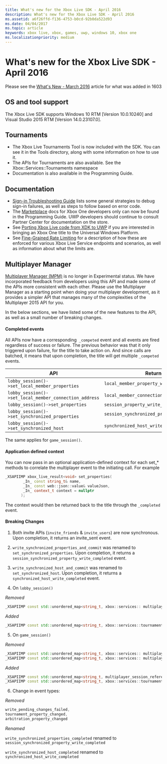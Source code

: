 ```yaml
---
title: What's new for the Xbox Live SDK - April 2016
description: What's new for the Xbox Live SDK - April 2016
ms.assetid: a6f26ffd-f136-4753-b0cd-92b0da522d93
ms.date: 04/04/2017
ms.topic: article
keywords: xbox live, xbox, games, uwp, windows 10, xbox one
ms.localizationpriority: medium
---
```

# What's new for the Xbox Live SDK - April 2016

Please see the [What's New - March 2016](1603-whats-new.md) article for what was added in 1603

## OS and tool support
The Xbox Live SDK supports Windows 10 RTM [Version 10.0.10240] and Visual Studio 2015 RTM [Version 14.0.23107.0].

## Tournaments
- The Xbox Live Tournaments Tool is now included with the SDK.  You can see it in the Tools directory, along with some information on how to use it.
- The APIs for Tournaments are also available.  See the Xbox::Services::Tournaments namespace
- Documentation is also available in the Programming Guide.

## Documentation
- [Sign-in Troubleshooting Guide](../using-xbox-live/troubleshooting/troubleshooting-sign-in.md) lists some general strategies to debug sign-in failures, as well as steps to follow based on error code.
- The [Marketplace](https://developer.microsoft.com/games/xbox/docs/xboxlive/xbox-live-partners/xbox-marketplace/marketplace-and-downloadable-content) docs for Xbox One developers only can now be found in the Programming Guide.  UWP developers should continue to consult Partner Center for documentation on the store.
- See [Porting Xbox Live code from XDK to UWP](../test-release/services-tools/live-port-xbl-code-from-xdk-to-uwp.md) if you are interested in bringing an Xbox One title to the Universal Windows Platform.
- See [Fine-Grained Rate Limiting](../test-release/services-tools/best-practices/live-fine-grained-rate-limiting.md) for a description of how these are enforced for various Xbox Live Service endpoints and scenarios, as well as information about what the limits are.

## Multiplayer Manager
[Multiplayer Manager (MPM)](../features/multiplayer/mpm/live-multiplayer-manager-nav.md) is no longer in Experimental status.  We have incorporated feedback from developers using this API and made some of the APIs more consistent with each other.  Please use the Multiplayer Manager as a starting point when doing your multiplayer development, as it provides a simpler API that manages many of the complexities of the Multiplayer 2015 API for you.

In the below sections, we have listed some of the new features to the API, as well as a small number of breaking changes.

#### Completed events
All APIs now have a corresponding``` _competed``` event and all events are fired regardless of success or failure. The previous behavior was that it only triggered upon failure, for the title to take action on. And since calls are batched, it means that upon completion, the title will get multiple ```_competed``` events.

| API | Returned Event |
|-----|----------------|
| ```lobby_session()->set_local_member_properties``` |  ```local_member_property_write_completed ```
| ```lobby_session()->set_local_member_connection_address``` | ```local_member_connection_address_write_completed``` |
| ```lobby_session()->set_properties``` | ```session_property_write_completed``` |
| ```lobby_session()->set_synchronized_properties``` | ```session_synchronized_property_write_completed``` |
| ```lobby_session()->set_synchronized_host``` | ```synchronized_host_write_completed``` |

The same applies for ```game_session()```.

#### Application defined context
You can now pass in an optional application-defined context for each set_* methods to correlate the multiplayer event to the initiating call.
For example

```cpp
_XSAPIIMP xbox_live_result<void> set_properties(
        _In_ const string_t& name,
        _In_ const web::json::value& valueJson,
        _In_ context_t context = nullptr
       );
```

The context would then be returned back to the title through the ```_completed``` event.

#### Breaking Changes

1.	Both invite APIs (```invite_friends``` & ```invite_users```) are now synchronous. Upon completion, it returns an invite_sent event.

2.	```write_synchronized_properties_and_commit``` was renamed to ```set_synchronized_properties```. Upon completion, it returns a ```session_synchronized_property_write_completed``` event.

3.	```write_synchronized_host_and_commit``` was renamed to ```set_synchronized_host```. Upon completion, it returns a ```synchronized_host_write_completed``` event.

4.	On ```lobby_session()```

  *Removed*

```cpp
_XSAPIIMP const std::unordered_map<string_t, xbox::services:: multiplayer::multiplayer_session_tournaments_server& tournaments_server() const;
```

  *Added*

```cpp
_XSAPIIMP const std::unordered_map<string_t, xbox::services::tournaments::tournament_team_result>& tournament_team_results() const;
```

5.	On ```game_session()```

  *Removed*

```cpp
_XSAPIIMP const std::unordered_map<string_t, xbox::services:: multiplayer::multiplayer_session_tournaments_server& tournaments_server() const;
_XSAPIIMP const std::unordered_map<string_t, xbox::services:: multiplayer::multiplayer_session_arbitration_server& arbitration_server() const;
```
  *Added*

```cpp
_XSAPIIMP const std::unordered_map<string_t, multiplayer_session_reference>& tournament_teams() const;
_XSAPIIMP const std::unordered_map<string_t, xbox::services::tournaments::tournament_team_result>& tournament_team_results() const;
```

6.	Change in event types:

  *Removed*

```cpp
write_pending_changes_failed,
tournament_property_changed,
arbitration_property_changed
```

  *Renamed*

  ```write_synchronized_properties_completed``` renamed to ```session_synchronized_property_write_completed```

  ```write_synchronized_host_completed``` renamed to ```synchronized_host_write_completed```
